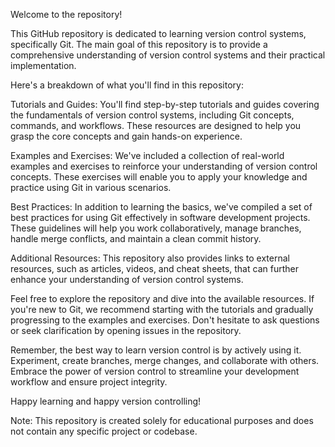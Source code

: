 Welcome to the repository!

This GitHub repository is dedicated to learning version control systems, specifically Git. The main goal of this repository is to provide a comprehensive understanding of version control systems and their practical implementation.

Here's a breakdown of what you'll find in this repository:

Tutorials and Guides: You'll find step-by-step tutorials and guides covering the fundamentals of version control systems, including Git concepts, commands, and workflows. These resources are designed to help you grasp the core concepts and gain hands-on experience.

Examples and Exercises: We've included a collection of real-world examples and exercises to reinforce your understanding of version control concepts. These exercises will enable you to apply your knowledge and practice using Git in various scenarios.

Best Practices: In addition to learning the basics, we've compiled a set of best practices for using Git effectively in software development projects. These guidelines will help you work collaboratively, manage branches, handle merge conflicts, and maintain a clean commit history.

Additional Resources: This repository also provides links to external resources, such as articles, videos, and cheat sheets, that can further enhance your understanding of version control systems.

Feel free to explore the repository and dive into the available resources. If you're new to Git, we recommend starting with the tutorials and gradually progressing to the examples and exercises. Don't hesitate to ask questions or seek clarification by opening issues in the repository.

Remember, the best way to learn version control is by actively using it. Experiment, create branches, merge changes, and collaborate with others. Embrace the power of version control to streamline your development workflow and ensure project integrity.

Happy learning and happy version controlling!

Note: This repository is created solely for educational purposes and does not contain any specific project or codebase.
